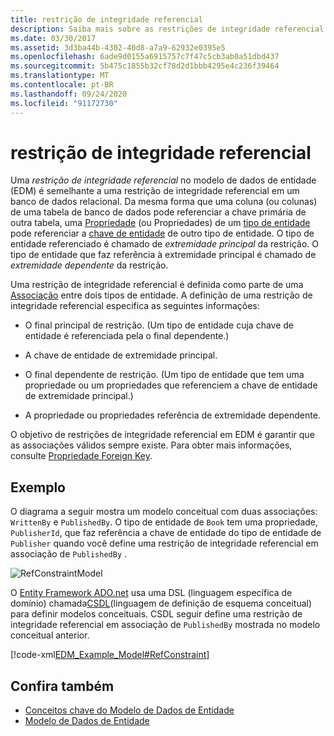 ```yaml
---
title: restrição de integridade referencial
description: Saiba mais sobre as restrições de integridade referencial no Modelo de Dados de Entidade, o que garante que as associações válidas sempre existam entre os tipos de entidade.
ms.date: 03/30/2017
ms.assetid: 3d3ba44b-4302-40d8-a7a9-62932e0395e5
ms.openlocfilehash: 6ade9d0155a6915757c7f47c5cb3ab0a51dbd437
ms.sourcegitcommit: 5b475c1855b32cf78d2d1bbb4295e4c236f39464
ms.translationtype: MT
ms.contentlocale: pt-BR
ms.lasthandoff: 09/24/2020
ms.locfileid: "91172730"
---
```

# <a name="referential-integrity-constraint"></a>restrição de integridade referencial

Uma *restrição de integridade referencial* no modelo de dados de entidade (EDM) é semelhante a uma restrição de integridade referencial em um banco de dados relacional. Da mesma forma que uma coluna (ou colunas) de uma tabela de banco de dados pode referenciar a chave primária de outra tabela, uma [Propriedade](property.md) (ou Propriedades) de um [tipo de entidade](entity-type.md) pode referenciar a [chave de entidade](entity-key.md) de outro tipo de entidade. O tipo de entidade referenciado é chamado de *extremidade principal* da restrição. O tipo de entidade que faz referência à extremidade principal é chamado de *extremidade dependente* da restrição.  
  
 Uma restrição de integridade referencial é definida como parte de uma [Associação](association-type.md) entre dois tipos de entidade. A definição de uma restrição de integridade referencial especifica as seguintes informações:  
  
- O final principal de restrição. (Um tipo de entidade cuja chave de entidade é referenciada pela o final dependente.)  
  
- A chave de entidade de extremidade principal.  
  
- O final dependente de restrição. (Um tipo de entidade que tem uma propriedade ou um propriedades que referenciem a chave de entidade de extremidade principal.)  
  
- A propriedade ou propriedades referência de extremidade dependente.  
  
 O objetivo de restrições de integridade referencial em EDM é garantir que as associações válidos sempre existe. Para obter mais informações, consulte [Propriedade Foreign Key](foreign-key-property.md).  
  
## <a name="example"></a>Exemplo  

 O diagrama a seguir mostra um modelo conceitual com duas associações: `WrittenBy` e `PublishedBy`. O tipo de entidade de `Book` tem uma propriedade, `PublisherId`, que faz referência a chave de entidade do tipo de entidade de `Publisher` quando você define uma restrição de integridade referencial em associação de `PublishedBy` .  
  
 ![RefConstraintModel](./media/referential-integrity-constraint/reference-constraint-model.gif "Exemplo de um modelo de restrição referencial")  
  
 O [Entity Framework ADO.net](./ef/index.md) usa uma DSL (linguagem específica de domínio) chamada[CSDL](/ef/ef6/modeling/designer/advanced/edmx/csdl-spec)(linguagem de definição de esquema conceitual) para definir modelos conceituais. CSDL seguir define uma restrição de integridade referencial em associação de `PublishedBy` mostrada no modelo conceitual anterior.  
  
 [!code-xml[EDM_Example_Model#RefConstraint](../../../../samples/snippets/xml/VS_Snippets_Data/edm_example_model/xml/books4.edmx#refconstraint)]  
  
## <a name="see-also"></a>Confira também

- [Conceitos chave do Modelo de Dados de Entidade](entity-data-model-key-concepts.md)
- [Modelo de Dados de Entidade](entity-data-model.md)
